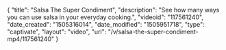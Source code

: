 {
    "title": "Salsa The Super Condiment",
    "description": "See how many ways you can use salsa in your everyday cooking.",
    "videoid": "117561240",
    "date_created": "1505316014",
    "date_modified": "1505951718",
    "type": "captivate",
    "layout": "video",
    "url": "\/v\/salsa-the-super-condiment-mp4\/117561240"
}